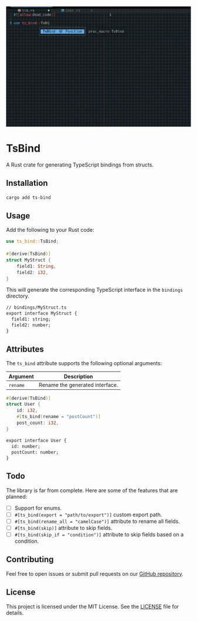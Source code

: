 ![TsBind How it works](./assets/ts-bind.gif)

# TsBind

A Rust crate for generating TypeScript bindings from structs.

## Installation

```bash
cargo add ts-bind
```

## Usage

Add the following to your Rust code:

```rust
use ts_bind::TsBind;

#[derive(TsBind)]
struct MyStruct {
    field1: String,
    field2: i32,
}
```

This will generate the corresponding TypeScript interface in the `bindings` directory.

```tsx
// bindings/MyStruct.ts
export interface MyStruct {
  field1: string;
  field2: number;
}
```

## Attributes

The `ts_bind` attribute supports the following optional arguments:

| Argument | Description                     |
| -------- | ------------------------------- |
| `rename` | Rename the generated interface. |

```rust
#[derive(TsBind)]
struct User {
    id: i32,
    #[ts_bind(rename = "postCount")]
    post_count: i32,
}
```

```tsx
export interface User {
  id: number;
  postCount: number;
}
```

## Todo

The library is far from complete. Here are some of the features that are planned:

- [ ] Support for enums.
- [ ] `#[ts_bind(export = "path/to/export")]` custom export path.
- [ ] `#[ts_bind(rename_all = "camelCase")]` attribute to rename all fields.
- [ ] `#[ts_bind(skip)]` attribute to skip fields.
- [ ] `#[ts_bind(skip_if = "condition")]` attribute to skip fields based on a condition.

## Contributing

Feel free to open issues or submit pull requests on our [GitHub repository](https://github.com/dcodesdev/ts-bind).

## License

This project is licensed under the MIT License. See the [LICENSE](LICENSE) file for details.
